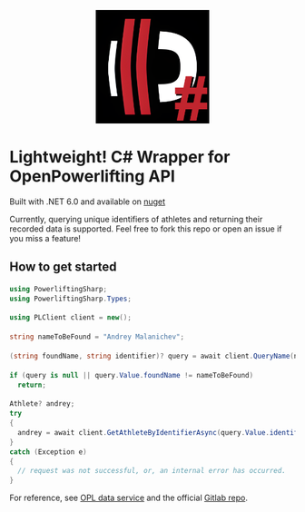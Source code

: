 <p align="center">
  <img src="PowerliftingSharp.png" alt="PowerliftingSharp" width=200 class="center"/>
</p>

# Lightweight! C# Wrapper for OpenPowerlifting API

Built with .NET 6.0 and available on [nuget](https://www.nuget.org/packages/PowerliftingSharp/1.1.0)


Currently, querying unique identifiers of athletes and returning their recorded data is supported.
Feel free to fork this repo or open an issue if you miss a feature!

## How to get started

```csharp
using PowerliftingSharp;
using PowerliftingSharp.Types;

using PLClient client = new();

string nameToBeFound = "Andrey Malanichev";

(string foundName, string identifier)? query = await client.QueryName(nameToBeFound);

if (query is null || query.Value.foundName != nameToBeFound)
  return;
  
Athlete? andrey;
try
{
  andrey = await client.GetAthleteByIdentifierAsync(query.Value.identifier);
}
catch (Exception e)
{
  // request was not successful, or, an internal error has occurred.
}
```

For reference, see [OPL data service](https://openpowerlifting.gitlab.io/opl-csv/) and the official [Gitlab repo](https://gitlab.com/openpowerlifting/opl-data).

